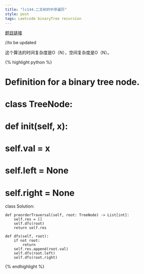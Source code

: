 ```yaml
---
title: "lc144.二叉树的中序遍历"
style: post
tags: Leetcode binaryTree recursion
---
```


[题目链接](https://leetcode-cn.com/problems/binary-tree-preorder-traversal/)

//to be updated

这个算法的时间复杂度是O（N），空间复杂度是O（N）。

{% highlight python %}

# Definition for a binary tree node.
# class TreeNode:
#     def __init__(self, x):
#         self.val = x
#         self.left = None
#         self.right = None

class Solution:

    def preorderTraversal(self, root: TreeNode) -> List[int]:
        self.res = []
        self.dfs(root)
        return self.res

    def dfs(self, root):
        if not root:
            return
        self.res.append(root.val)
        self.dfs(root.left)
        self.dfs(root.right)

{% endhighlight %}

